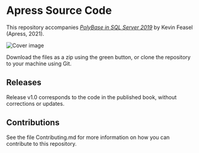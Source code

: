 # Apress Source Code

This repository accompanies [*PolyBase in SQL Server 2019*](https://rd.springer.com/video/10.1007/%isbn%) by Kevin Feasel (Apress, 2021).

[comment]: #cover
![Cover image](%isbn%.jpg)

Download the files as a zip using the green button, or clone the repository to your machine using Git.

## Releases

Release v1.0 corresponds to the code in the published book, without corrections or updates.

## Contributions

See the file Contributing.md for more information on how you can contribute to this repository.